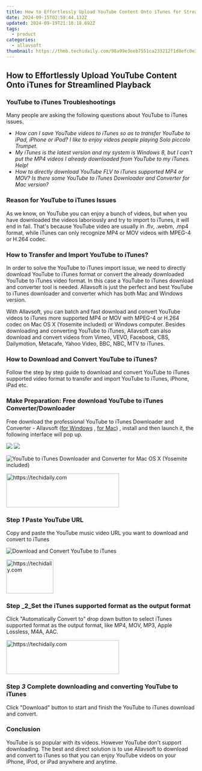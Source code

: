 ```yaml
---
title: How to Effortlessly Upload YouTube Content Onto iTunes for Streamlined Playback
date: 2024-09-15T02:59:44.132Z
updated: 2024-09-19T21:18:18.692Z
tags:
  - product
categories:
  - allavsoft
thumbnail: https://thmb.techidaily.com/98a99e3eeb7551ca233212f1d8efc0e3f75521feec7e96aa9478cde7f5ee2f72.jpg
---
```


## How to Effortlessly Upload YouTube Content Onto iTunes for Streamlined Playback

### YouTube to iTunes Troubleshootings

Many people are asking the following questions about YouTube to iTunes issues.

* _How can I save YouTube videos to iTunes so as to transfer YouTube to iPad, iPhone or iPod? I like to enjoy videos people playing Solo piccolo Trumpet._
* _My iTunes is the latest version and my system is Windows 8, but I can't put the MP4 videos I already downloaded from YouTube to my iTunes. Help!_
* _How to directly download YouTube FLV to iTunes supported MP4 or MOV? Is there some YouTube to iTunes Downloader and Converter for Mac version?_

### Reason for YouTube to iTunes Issues

As we know, on YouTube you can enjoy a bunch of videos, but when you have downloaded the videos laboriously and try to import to iTunes, it will end in fail. That's because YouTube video are usually in .flv, .webm, .mp4 format, while iTunes can only recognize MP4 or MOV videos with MPEG-4 or H.264 codec.

### How to Transfer and Import YouTube to iTunes?

In order to solve the YouTube to iTunes import issue, we need to directly download YouTube to iTunes format or convert the already downloaded YouTube to iTunes video format. In this case a YouTube to iTunes download and converter tool is needed. Allavsoft is just the perfect and best YouTube to iTunes downloader and converter which has both Mac and Windows version.

With Allavsoft, you can batch and fast download and convert YouTube videos to iTunes more supported MP4 or MOV with MPEG-4 or H.264 codec on Mac OS X (Yosemite included) or Windows computer. Besides downloading and converting YouTube to iTunes, Allavsoft can also download and convert videos from Vimeo, VEVO, Facebook, CBS, Dailymotion, Metacafe, Yahoo Video, BBC, NBC, MTV to iTunes.

### How to Download and Convert YouTube to iTunes?

Follow the step by step guide to download and convert YouTube to iTunes supported video format to transfer and import YouTube to iTunes, iPhone, iPad etc.

### Make Preparation: Free download YouTube to iTunes Converter/Downloader

Free download the professional YouTube to iTunes Downloader and Converter - Allavsoft ([for Windows](https://tools.techidaily.com/allavsoft/products/) , [for Mac](https://tools.techidaily.com/allavsoft/products/)) , install and then launch it, the following interface will pop up.

[![](https://www.allavsoft.com/how-to/../images/how-to/free-download-win.jpg)](https://tools.techidaily.com/allavsoft/products/) [![](https://www.allavsoft.com/how-to/../images/how-to/free-download-mac.jpg)](https://tools.techidaily.com/allavsoft/products/)

![YouTube to iTunes Downloader and Converter for Mac OS X (Yosemite included)](https://www.allavsoft.com/how-to/../images/allavsoft-mac/screen-shot-600.jpg)

<!-- affiliate ads begin -->
<a href="https://aligracehair.sjv.io/c/5597632/1997657/19272" target="_top" id="1997657">
  <img src="//a.impactradius-go.com/display-ad/19272-1997657" border="0" alt="https://techidaily.com" width="300" height="90"/>
</a>
<img height="0" width="0" src="https://aligracehair.sjv.io/i/5597632/1997657/19272" style="position:absolute;visibility:hidden;" border="0" />
<!-- affiliate ads end -->

### Step _1_ Paste YouTube URL

Copy and paste the YouTube music video URL you want to download and convert to iTunes

![Download and Convert YouTube to iTunes](https://www.allavsoft.com/how-to/../images/how-to/youtube-to-itunes/download-convert-youtube-to-itunes.jpg)

<!-- affiliate ads begin -->
<a href="https://aligracehair.sjv.io/c/5597632/2135351/19272" target="_top" id="2135351">
  <img src="//a.impactradius-go.com/display-ad/19272-2135351" border="0" alt="https://techidaily.com" width="125" height="90"/>
</a>
<img height="0" width="0" src="https://aligracehair.sjv.io/i/5597632/2135351/19272" style="position:absolute;visibility:hidden;" border="0" />
<!-- affiliate ads end -->

### Step _2_Set the iTunes supported format as the output format

Click "Automatically Convert to" drop down button to select iTunes supported format as the output format, like MP4, MOV, MP3, Apple Lossless, M4A, AAC.

<!-- affiliate ads begin -->
<a href="https://aligracehair.sjv.io/c/5597632/2080312/19272" target="_top" id="2080312">
  <img src="//a.impactradius-go.com/display-ad/19272-2080312" border="0" alt="https://techidaily.com" width="300" height="90"/>
</a>
<img height="0" width="0" src="https://aligracehair.sjv.io/i/5597632/2080312/19272" style="position:absolute;visibility:hidden;" border="0" />
<!-- affiliate ads end -->

### Step _3_ Complete downloading and converting YouTube to iTunes

Click "Download" button to start and finish the YouTube to iTunes download and convert.

### Conclusion

YouTube is so popular with its videos. However YouTube don't support downloading. The best and direct solution is to use Allavsoft to download and convert to iTunes so that you can enjoy YouTube videos on your iPhone, iPod, or iPad anywhere and anytime.

<ins class="adsbygoogle"
     style="display:block"
     data-ad-format="autorelaxed"
     data-ad-client="ca-pub-7571918770474297"
     data-ad-slot="1223367746"></ins>

<ins class="adsbygoogle"
     style="display:block"
     data-ad-client="ca-pub-7571918770474297"
     data-ad-slot="8358498916"
     data-ad-format="auto"
     data-full-width-responsive="true"></ins>
